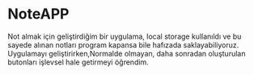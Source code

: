 # NoteAPP
Not almak için geliştirdiğim bir uygulama, local storage kullanıldı ve bu sayede alınan notları program kapansa bile hafızada saklayabiliyoruz.
Uygulamayı geliştirirken,Normalde olmayan, daha sonradan oluşturulan butonları işlevsel hale getirmeyi öğrendim.
